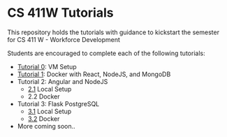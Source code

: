# CS 411W Tutorials
This repository holds the tutorials with guidance to kickstart the semester for CS 411 W - Workforce Development

Students are encouraged to complete each of the following tutorials:
- [Tutorial 0](https://github.com/domsoos/cs411-tutorials/tree/main/vm/): VM Setup
- [Tutorial 1](https://github.com/domsoos/cs411-tutorials/tree/main/react): Docker with React, NodeJS, and MongoDB
- Tutorial 2: Angular and NodeJS 
  - [2.1](https://github.com/domsoos/cs411-tutorials/tree/main/angular/local) Local Setup
  - 2.2 Docker
- Tutorial 3: Flask PostgreSQL
  - [3.1](https://github.com/domsoos/cs411-tutorials/tree/main/flask/local) Local Setup
  - [3.2](https://github.com/domsoos/cs411-tutorials/tree/main/flask/docker) Docker 
- More coming soon..

